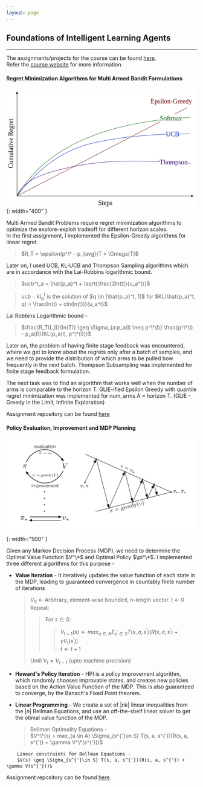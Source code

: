 ```yaml
---
layout: page
---
```

<h2><b>Foundations of Intelligent Learning Agents</b></h2>
<!--- <h3><b>Regret Minimization, Policy Evaluation and Policy Improvement for Reinforcement Learning</b></h3> -->


-------------------------------------------------------------------------------------------------------------------    
The assignments/projects for the course can be found [here](https://github.com/patel-shivam/CS747).  
Refer the [course website](https://www.cse.iitb.ac.in/~shivaram/teaching/cs747-a2022/index.html) for more information. 


<h4><b>Regret Minimization Algorithms for Multi Armed Bandit Formulations</b></h4>  

![Multi Armed Bandit](/images/rl-images/k-armed-regret-1.png){: width="400" }    

Multi Armed Bandit Problems require regret minimization algorithms to optimize the explore-exploit tradeoff for different horizon scales.   
In the first assignment, I implemented the Epsilon-Greedy algorithms for linear regret.   
> $R_T = \epsilon(p^\* - p_{avg})T = \Omega(T)$

Later on, I used UCB, KL-UCB and Thompson Sampling algorithms which are in accordance with the Lai-Robbins logarithmic bound. 

> $ucb^t_a = \hat{p_a}^t + \sqrt{\frac{2ln(t)}{u_a^t}}$  

> $ucb-kl^t_a$ is the solution of $q \in [\hat{p_a}^t, 1]$ for $KL(\hat{p_a}^t, q) = \frac{ln(t) + cln(ln(t))}{u_a^t}$

Lai Robbins Logarithmic bound -   
> $\frac{R_T(L,I)}{ln(T)} \geq \Sigma_{a:p_a(l) \neq p^\*(l)} \frac{p^\*(l) - p_a(l)}{KL(p_a(l), p^\*(l))}$



Later on, the problem of having finite stage feedback was encountered, where we get to know about the regrets only after a batch of samples, and we need to provide the distribution of which arms to be pulled how frequently in the next batch. Thompson Subsampling was implemented for finite stage feedback formulation. 

The next task was to find an algorithm that works well when the number of arms is comparable to the horizon T. 
GLIE-ified Epsilon Greedy with quantile regret minimization was implemented for num_arms A = horizon T. (GLIE - Greedy in the Limit, Infinite Exploration)  

Assignment repository can be found [here](https://github.com/patel-shivam/CS747/tree/main/Assignment1)

<h4><b>Policy Evaluation, Improvement and MDP Planning</b></h4>

![Policy Iteration](/images/rl-images/policy-iteration.png){: width="500" }    
 
 Given any Markov Decision Process (MDP), we need to determine the Optimal Value Function $V^\*$ and Optimal Policy $\pi^\*$. I implemented three different algorithms for this purpose - 
 * **Value Iteration** - It iteratively updates the value function of each state in the MDP, leading to guaranteed convergence in countably finite number of iterations
   > $V_0$ ← Arbitrary, element-wise bounded, n-length vector.
   > t ← 0
   > Repeat:
   >>For $s \in S$:  
   >>>$V_{t+1}(s) \leftarrow max_{a \in A} \Sigma_{s^{'}\in S} T(s, a, s^{'})(R(s, a, s^{'}) + \gamma V_t(s^{'}))$   
   >>>$t \leftarrow t+1$  
   >   
   > Until $V_t \approx V_{t-1}$ (upto machine precision)        


 * **Howard's Policy Iteration** - HPI is a policy improvement algorithm, which randomly chooses improvable states, and creates new policies based on the Action Value Function of the MDP. This is also guaranteed to converge, by the Banach's Fixed Point theorem.  
 * **Linear Programming** - We create a set of $|nk|$ linear inequalities from the $|n|$ Bellman Equations, and use an off-the-shelf linear solver to get the otimal value function of the MDP. 
   > Bellman Optimality Equations -   
   > $V^\*(s) = max_{a \in A} \Sigma_{s^{'}\in S} T(s, a, s^{'})(R(s, a, s^{'}) + \gamma V^\*(s^{'}))$  

```
    Linear constraints for Bellman Equations -   
    $V(s) \geq \Sigma_{s^{'}\in S} T(s, a, s^{'})(R(s, a, s^{'}) + \gamma V(s^{'}))$ 
```
Assignment repository can be found [here](https://github.com/patel-shivam/CS747/tree/main/Assignment2).   





